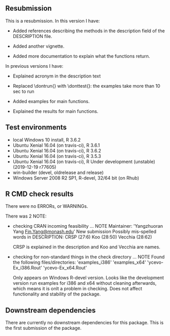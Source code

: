 ## Resubmission

This is a resubmission. In this version I have:

* Added references describing the methods in the description field of the DESCRIPTION file.

* Added another vignette.

* Added more documentation to explain what the functions return.

In previous versions I have:

* Explained acronym in the description text

* Replaced \dontrun{} with \donttest{}: 
    the examples take more than 10 sec to run 

* Added examples for main functions.

* Explained the results for main functions.


## Test environments
* local Windows 10 install, R 3.6.2
* Ubuntu Xenial 16.04 (on travis-ci), R 3.6.1
* Ubuntu Xenial 16.04 (on travis-ci), R 3.6.2
* Ubuntu Xenial 16.04 (on travis-ci), R 3.5.3
* Ubuntu Xenial 16.04 (on travis-ci), R Under development (unstable) (2019-12-19 r77605)
* win-builder (devel, oldrelease and release)
* Windows Server 2008 R2 SP1, R-devel, 32/64 bit (on Rhub)



## R CMD check results
There were no ERRORs, or WARNINGs.

There was 2 NOTE:

* checking CRAN incoming feasibility ... NOTE
  Maintainer: 'Yangzhuoran Yang <Fin.Yang@monash.edu>'
  New submission
  Possibly mis-spelled words in DESCRIPTION:
    CRSP (27:6)
    Koo (28:50)
    Vecchia (28:62)

  CRSP is explained in the description and Koo and Vecchia are names.

* checking for non-standard things in the check directory ... NOTE
  Found the following files/directories:
    'examples_i386' 'examples_x64' 'ycevo-Ex_i386.Rout'
    'ycevo-Ex_x64.Rout'
    
  Only appears on Windows R-devel version. 
  Looks like the development version run examples for i386 and x64 without cleaning afterwards, 
  which means it is onlt a problem in checking.
  Does not affect functionality and stability of the package.

## Downstream dependencies

There are currently no downstream dependencies for this package.
This is the first submission of the package.